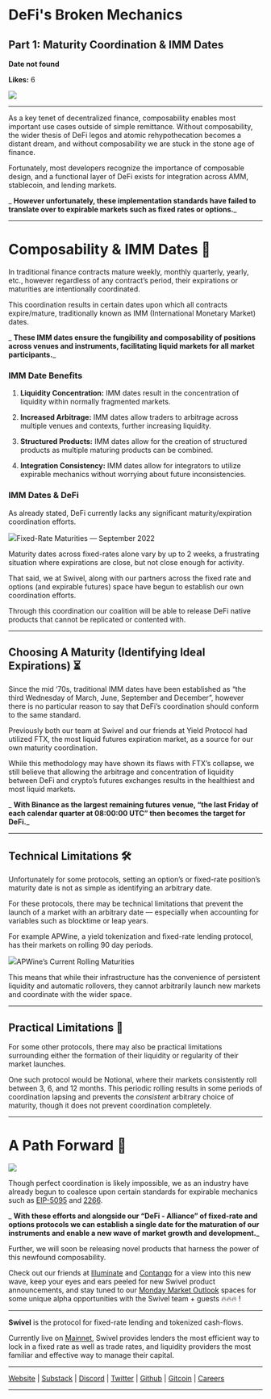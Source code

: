 # DeFi's Broken Mechanics

## Part 1: Maturity Coordination & IMM Dates

**Date not found**

**Likes:** 6

[![](https://substackcdn.com/image/fetch/w_1456,c_limit,f_auto,q_auto:good,fl_progressive:steep/https%3A%2F%2Fsubstack-post-media.s3.amazonaws.com%2Fpublic%2Fimages%2F654a94e7-7ace-4889-a452-2d005cb0b163_2554x1433.png)](https://substackcdn.com/image/fetch/f_auto,q_auto:good,fl_progressive:steep/https%3A%2F%2Fsubstack-post-media.s3.amazonaws.com%2Fpublic%2Fimages%2F654a94e7-7ace-4889-a452-2d005cb0b163_2554x1433.png)

* * *

As a key tenet of decentralized finance, composability enables most important use cases outside of simple remittance. Without composability, the wider thesis of DeFi legos and atomic rehypothecation becomes a distant dream, and without composability we are stuck in the stone age of finance.

Fortunately, most developers recognize the importance of composable design, and a functional layer of DeFi exists for integration across AMM, stablecoin, and lending markets.

 _ **However unfortunately, these implementation standards have failed to translate over to expirable markets such as fixed rates or options.**_

* * *

# Composability & IMM Dates 📅

In traditional finance contracts mature weekly, monthly quarterly, yearly, etc., however regardless of any contract’s period, their expirations or maturities are intentionally coordinated.

This coordination results in certain dates upon which all contracts expire/mature, traditionally known as IMM (International Monetary Market) dates.

 _ **These IMM dates ensure the fungibility and composability of positions across venues and instruments, facilitating liquid markets for all market participants.**_

### IMM Date Benefits

  1.  **Liquidity Concentration:** IMM dates result in the concentration of liquidity within normally fragmented markets.

  2.  **Increased Arbitrage:** IMM dates allow traders to arbitrage across multiple venues and contexts, further increasing liquidity.

  3.  **Structured Products:** IMM dates allow for the creation of structured products as multiple maturing products can be combined.

  4.  **Integration Consistency:** IMM dates allow for integrators to utilize expirable mechanics without worrying about future inconsistencies.




### IMM Dates & DeFi

As already stated, DeFi currently lacks any significant maturity/expiration coordination efforts.

[![](https://substackcdn.com/image/fetch/w_1456,c_limit,f_auto,q_auto:good,fl_progressive:steep/https%3A%2F%2Fsubstack-post-media.s3.amazonaws.com%2Fpublic%2Fimages%2F45c53a77-9990-4e61-9c76-a7ea44c464ac_985x834.png)](https://substackcdn.com/image/fetch/f_auto,q_auto:good,fl_progressive:steep/https%3A%2F%2Fsubstack-post-media.s3.amazonaws.com%2Fpublic%2Fimages%2F45c53a77-9990-4e61-9c76-a7ea44c464ac_985x834.png)Fixed-Rate Maturities — September 2022

Maturity dates across fixed-rates alone vary by up to 2 weeks, a frustrating situation where expirations are close, but not close enough for activity.

That said, we at Swivel, along with our partners across the fixed rate and options (and expirable futures) space have begun to establish our own coordination efforts.

Through this coordination our coalition will be able to release DeFi native products that cannot be replicated or contented with.

* * *

## Choosing A Maturity (Identifying Ideal Expirations) ⏳

Since the mid ‘70s, traditional IMM dates have been established as “the third Wednesday of March, June, September and December”, however there is no particular reason to say that DeFi’s coordination should conform to the same standard.

Previously both our team at Swivel and our friends at Yield Protocol had utilized FTX, the most liquid futures expiration market, as a source for our own maturity coordination.

While this methodology may have shown its flaws with FTX’s collapse, we still believe that allowing the arbitrage and concentration of liquidity between DeFi and crypto’s futures exchanges results in the healthiest and most liquid markets.

 _ **With Binance as the largest remaining futures venue, “the last Friday of each calendar quarter at 08:00:00 UTC” then becomes the target for DeFi.**_

* * *

## Technical Limitations 🛠️

Unfortunately for some protocols, setting an option’s or fixed-rate position’s maturity date is not as simple as identifying an arbitrary date.

For these protocols, there may be technical limitations that prevent the launch of a market with an arbitrary date — especially when accounting for variables such as blocktime or leap years.

For example APWine, a yield tokenization and fixed-rate lending protocol, has their markets on rolling 90 day periods. 

[![](https://substackcdn.com/image/fetch/w_1456,c_limit,f_auto,q_auto:good,fl_progressive:steep/https%3A%2F%2Fsubstack-post-media.s3.amazonaws.com%2Fpublic%2Fimages%2F358792c0-b20f-4de7-b021-dd6120975e9f_930x633.png)](https://substackcdn.com/image/fetch/f_auto,q_auto:good,fl_progressive:steep/https%3A%2F%2Fsubstack-post-media.s3.amazonaws.com%2Fpublic%2Fimages%2F358792c0-b20f-4de7-b021-dd6120975e9f_930x633.png)APWine’s Current Rolling Maturities

This means that while their infrastructure has the convenience of persistent liquidity and automatic rollovers, they cannot arbitrarily launch new markets and coordinate with the wider space.

* * *

## Practical Limitations 🚧

For some other protocols, there may also be practical limitations surrounding either the formation of their liquidity or regularity of their market launches.

One such protocol would be Notional, where their markets consistently roll between 3, 6, and 12 months. This periodic rolling results in some periods of coordination lapsing and prevents the *consistent* arbitrary choice of maturity, though it does not prevent coordination completely.

* * *

# A Path Forward 🧭

[![](https://substackcdn.com/image/fetch/w_1456,c_limit,f_auto,q_auto:good,fl_progressive:steep/https%3A%2F%2Fsubstack-post-media.s3.amazonaws.com%2Fpublic%2Fimages%2F9211e3d0-b049-4f2d-9a2b-7fefde93e42d_896x640.png)](https://substackcdn.com/image/fetch/f_auto,q_auto:good,fl_progressive:steep/https%3A%2F%2Fsubstack-post-media.s3.amazonaws.com%2Fpublic%2Fimages%2F9211e3d0-b049-4f2d-9a2b-7fefde93e42d_896x640.png)

Though perfect coordination is likely impossible, we as an industry have already begun to coalesce upon certain standards for expirable mechanics such as [EIP-5095](https://eips.ethereum.org/EIPS/eip-5095) and [2266](https://eips.ethereum.org/EIPS/eip-2266).

 _ **With these efforts and alongside our “DeFi - Alliance” of fixed-rate and options protocols we can establish a single date for the maturation of our instruments and enable a new wave of market growth and development.**_

Further, we will soon be releasing novel products that harness the power of this newfound composability.

Check out our friends at [Illuminate](http://docs.illuminate.finance) and [Contango](http://contango.exchange) for a view into this new wave, keep your eyes and ears peeled for new Swivel product announcements, and stay tuned to our [Monday Market Outlook](https://twitter.com/SwivelFinance/status/1617628404609871872) spaces for some unique alpha opportunities with the Swivel team + guests 🔥🔥🔥 !

* * *

 **Swivel** is the protocol for fixed-rate lending and tokenized cash-flows.

Currently live on [Mainnet](https://mainnet.swivel.exchange/), Swivel provides lenders the most efficient way to lock in a fixed rate as well as trade rates, and liquidity providers the most familiar and effective way to manage their capital.

* * *

[Website](https://swivel.finance/) | [Substack](https://swivel.substack.com/) | [Discord](https://discord.gg/SkYskDQyVY) | [Twitter](https://twitter.com/SwivelFinance) | [Github](https://github.com/Swivel-Finance) | [Gitcoin](https://gitcoin.co/grants/1773/swivel-finance) | [Careers](https://angel.co/swivel-finance/recruiting/listings)

* * *
